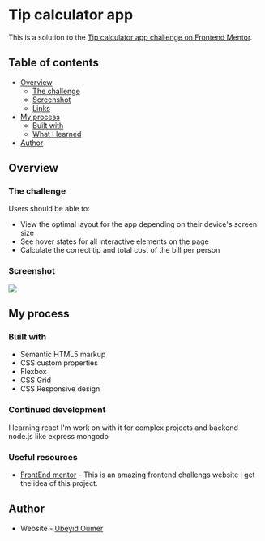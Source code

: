 # Tip calculator app

This is a solution to the [Tip calculator app challenge on Frontend Mentor](https://www.frontendmentor.io/challenges/tip-calculator-app-ugJNGbJUX).

## Table of contents

- [Overview](#overview)
  - [The challenge](#the-challenge)
  - [Screenshot](#screenshot)
  - [Links](#links)
- [My process](#my-process)
  - [Built with](#built-with)
  - [What I learned](#what-i-learned)
- [Author](#author)

## Overview

### The challenge

Users should be able to:

- View the optimal layout for the app depending on their device's screen size
- See hover states for all interactive elements on the page
- Calculate the correct tip and total cost of the bill per person

### Screenshot

![](./screenshot.jpg)

## My process

### Built with

- Semantic HTML5 markup
- CSS custom properties
- Flexbox
- CSS Grid
- CSS Responsive design

### Continued development

I learning react I'm work on with it for complex projects and backend node.js like express mongodb

### Useful resources

- [FrontEnd mentor](https://www.example.com) - This is an amazing frontend challengs website i get the idea of this project.

## Author

- Website - [Ubeyid Oumer](https://www.github.com/ubeyidah)
